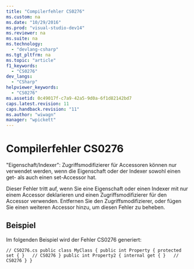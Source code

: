 ```yaml
---
title: "Compilerfehler CS0276"
ms.custom: na
ms.date: "10/29/2016"
ms.prod: "visual-studio-dev14"
ms.reviewer: na
ms.suite: na
ms.technology: 
  - "devlang-csharp"
ms.tgt_pltfrm: na
ms.topic: "article"
f1_keywords: 
  - "CS0276"
dev_langs: 
  - "CSharp"
helpviewer_keywords: 
  - "CS0276"
ms.assetid: 0c49017f-c7a9-42a5-9d0a-6f1d82142bd7
caps.latest.revision: 11
caps.handback.revision: "11"
ms.author: "wiwagn"
manager: "wpickett"
---
```

# Compilerfehler CS0276
"Eigenschaft\/Indexer": Zugriffsmodifizierer für Accessoren können nur verwendet werden, wenn die Eigenschaft oder der Indexer sowohl einen get\- als auch einen set\-Accessor hat.  
  
 Dieser Fehler tritt auf, wenn Sie eine Eigenschaft oder einen Indexer mit nur einem Accessor deklarieren und einen Zugriffsmodifizierer für den Accessor verwenden. Entfernen Sie den Zugriffsmodifizierer, oder fügen Sie einen weiteren Accessor hinzu, um diesen Fehler zu beheben.  
  
## Beispiel  
 Im folgenden Beispiel wird der Fehler CS0276 generiert:  
  
```  
// CS0276.cs public class MyClass { public int Property { protected set { }   // CS0276 } public int Property2 { internal get { }   // CS0276 } }  
```